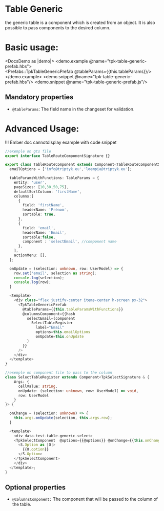 # Table Generic

the generic table is a component which is created from an object.
It is also possible to pass components to the desired column.

# Basic usage:

<DocsDemo as |demo|>
  <demo.example @name="tpk-table-generic-prefab.hbs">  
    <Prefabs::TpkTableGenericPrefab @tableParams={{this.tableParams}}/>
  </demo.example>
  <demo.snippet @name="tpk-table-generic-prefab.hbs"/>
  <demo.snippet @name="tpk-table-generic-prefab.js"/>
</DocsDemo>

## Mandatory properties

- `@tableParams`: The field name in the changeset for validation.



# Advanced Usage:
!!! Ember doc cannotdisplay example with code snippet

```ts
//exemple on gts file
export interface TableRouteComponentSignature {}

export class TableRouteComponent extends Component<TableRouteComponentSignature> {
  emailOptions = ['info@triptyk.eu','loempia@triptyk.eu'];

  tableParamsWithFunctions: TableParams = {
    entity: 'user',
    pageSizes: [10,30,50,75],
    defaultSortColumn: 'firstName',
    columns:[
      {
        field: 'firstName',
        headerName: 'Prénom',
        sortable: true,
      },
      {
        field: 'email',
        headerName: 'Email',
        sortable:false,
        component : 'selectEmail', //component name
      },
    ],
    actionMenu: [],
  };

  onUpdate = (selection: unknown, row: UserModel) => {
    row.set('email', selection as string);
    console.log(selection);
    console.log(row);
  }

  <template>
    <div class="flex justify-center items-center h-screen px-32">
      <TpkTableGenericPrefab
        @tableParams={{this.tableParamsWithFunctions}}
        @columnsComponent={{hash
          selectEmail=(component
            SelectTableRegister
              label="Email"
              options=this.emailOptions
              onUpdate=this.onUpdate
          )
        }} 
      />
    </div>
  </template>
}

//exemple on component file to pass to the column
class SelectTableRegister extends Component<TpkSelectSignature & {
    Args: {
      cellValue: string,
      onUpdate: (selection: unknown, row: UserModel) => void,
      row: UserModel
    }
}> {

  onChange = (selection: unknown) => {
    this.args.onUpdate(selection, this.args.row);
  }

  <template>
    <div data-test-table-generic-select>
    <TpkSelectComponent  @options={{@options}} @onChange={{this.onChange}} @selected={{@cellValue}} @label="" as |S| >
      <S.Option as |O|>
        {{O.option}}
      </S.Option>
    </TpkSelectComponent>
    </div>
  </template>;
}
```
## Optional properties

- `@columnsComponent:` The component that will be passed to the column of the table.